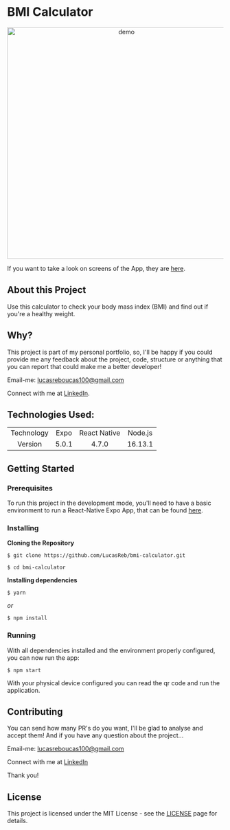 # BMI Calculator

<div align="center">
  <img src="https://user-images.githubusercontent.com/54152996/150012970-6f64773c-21cc-48cb-a0af-19bd7801cd1a.png" alt="demo" widht="270" height="540">
</div>

If you want to take a look on screens of the App, they are [here](https://drive.google.com/drive/u/0/folders/1zO63ugv2Yh874P03pYFX9wnju426B_m3).

## About this Project

<p>Use this calculator to check your body mass index (BMI) and find out if you're a healthy weight. </p>

## Why?

This project is part of my personal portfolio, so, I'll be happy if you could provide me any feedback about the project, code, structure or anything that you can report that could make me a better developer!

Email-me: lucasreboucas100@gmail.com

Connect with me at [LinkedIn](https://www.linkedin.com/in/lucas-reboucas-silva/).

## Technologies Used:

<table>
  <tr>
    <td align="center">Technology</td>
    <td align="center">Expo</td>
    <td align="center">React Native</td>
    <td align="center">Node.js</td>
  </tr>
  <tr>
    <td align="center">Version</td>
    <td align="center">5.0.1</td>
    <td align="center">4.7.0</td>
    <td align="center">16.13.1</td>
  </tr>
</table>

## Getting Started

### Prerequisites

To run this project in the development mode, you'll need to have a basic environment to run a React-Native Expo App, that can be found [here](https://docs.expo.dev/).

### Installing

**Cloning the Repository**

```
$ git clone https://github.com/LucasReb/bmi-calculator.git

$ cd bmi-calculator
```

**Installing dependencies**

```
$ yarn
```

_or_

```
$ npm install
```

### Running

With all dependencies installed and the environment properly configured, you can now run the app:

```
$ npm start
```

With your physical device configured you can read the qr code and run the application.

## Contributing

You can send how many PR's do you want, I'll be glad to analyse and accept them! And if you have any question about the project...

Email-me: lucasreboucas100@gmail.com

Connect with me at [LinkedIn](https://www.linkedin.com/in/lucas-reboucas-silva/)

Thank you!

## License

This project is licensed under the MIT License - see the [LICENSE](https://opensource.org/licenses/MIT) page for details.
